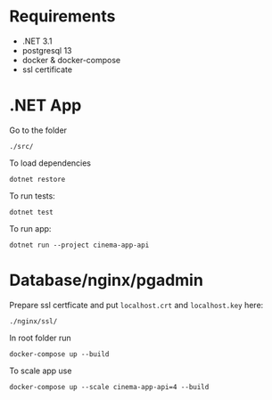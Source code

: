 # Requirements
- .NET 3.1
- postgresql 13
- docker & docker-compose
- ssl certificate

# .NET App
Go to the folder
```
./src/
```
To load dependencies
```
dotnet restore
```
To run tests:
```
dotnet test
```
To run app:
```
dotnet run --project cinema-app-api
```
# Database/nginx/pgadmin
Prepare ssl certficate and put `localhost.crt` and `localhost.key` here:
```
./nginx/ssl/
```
In root folder run
```
docker-compose up --build
```
To scale app use
```
docker-compose up --scale cinema-app-api=4 --build
```
